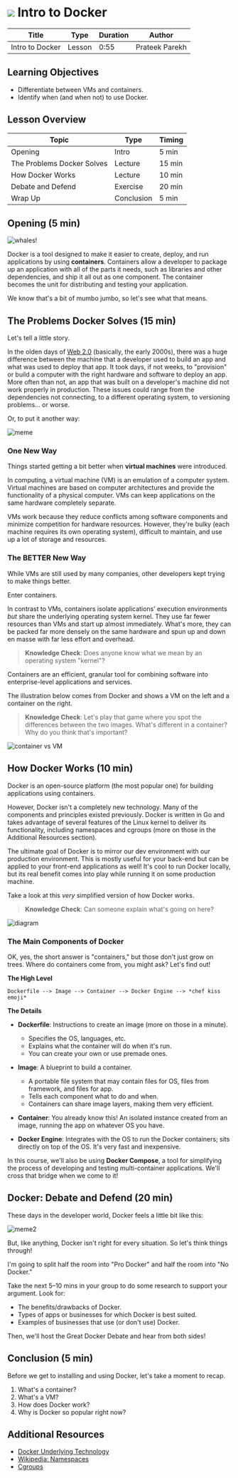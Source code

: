# ![](https://ga-dash.s3.amazonaws.com/production/assets/logo-9f88ae6c9c3871690e33280fcf557f33.png) Intro to Docker

| Title | Type | Duration | Author |
| -- | -- | -- | -- |
| Intro to Docker | Lesson | 0:55 | Prateek Parekh |

## Learning Objectives

- Differentiate between VMs and containers.
- Identify when (and when not) to use Docker.

## Lesson Overview 

| Topic | Type | Timing |
| --- | --- | -- |
| Opening       | Intro | 5 min |
| The Problems Docker Solves | Lecture | 15 min |
| How Docker Works | Lecture | 10 min |
| Debate and Defend | Exercise | 20 min |
| Wrap Up | Conclusion | 5 min |

## Opening (5 min)

![whales!](https://www.brianweet.com/assets/docker-blog-1/docker-logo.png)

Docker is a tool designed to make it easier to create, deploy, and run applications by using **containers**. Containers allow a developer to package up an application with all of the parts it needs, such as libraries and other dependencies, and ship it all out as one component. The container becomes the unit for distributing and testing your application.

We know that's a bit of mumbo jumbo, so let's see what that means.

## The Problems Docker Solves (15 min)

Let's tell a little story.

In the olden days of [Web 2.0](https://en.wikipedia.org/wiki/Web_2.0) (basically, the early 2000s), there was a huge difference between the machine that a developer used to build an app and what was used to deploy that app. It took days, if not weeks, to "provision" or build a computer with the right hardware and software to deploy an app. More often than not, an app that was built on a developer's machine did not work properly in production. These issues could range from the dependencies not connecting, to a different operating system, to versioning problems... or worse.

Or, to put it another way:

![meme](https://static.packt-cdn.com/products/9781787286986/graphics/B06455_07_01.jpg)

### One New Way

Things started getting a bit better when **virtual machines** were introduced.

In computing, a virtual machine (VM) is an emulation of a computer system. Virtual machines are based on computer architectures and provide the functionality of a physical computer. VMs can keep applications on the same hardware completely separate.

VMs work because they reduce conflicts among software components and minimize competition for hardware resources. However, they're bulky (each machine requires its own operating system), difficult to maintain, and use up a lot of storage and resources.

### The BETTER New Way

While VMs are still used by many companies, other developers kept trying to make things better.

Enter containers.

In contrast to VMs, containers isolate applications’ execution environments *but* share the underlying operating system kernel. They use far fewer resources than VMs and start up almost immediately. What's more, they can be packed far more densely on the same hardware and spun up and down en masse with far less effort and overhead. 

> **Knowledge Check**: Does anyone know what we mean by an operating system "kernel"?

Containers are an efficient, granular tool for combining software into enterprise-level applications and services.

The illustration below comes from Docker and shows a VM on the left and a container on the right. 

> **Knowledge Check**: Let's play that game where you spot the differences between the two images. What's different in a container? Why do you think that's important?

![container vs VM](https://images.idgesg.net/images/article/2017/06/virtualmachines-vs-containers-100727624-large.jpg)

## How Docker Works (10 min)

Docker is an open-source platform (the most popular one) for building applications using containers.

However, Docker isn't a completely new technology. Many of the components and principles existed previously. Docker is written in Go and takes advantage of several features of the Linux kernel to deliver its functionality, including namespaces and cgroups (more on those in the Additional Resources section).

The ultimate goal of Docker is to mirror our dev environment with our production environment. This is mostly useful for your back-end but can be applied to your front-end applications as well! It's cool to run Docker locally, but its real benefit comes into play while running it on some production machine.

Take a look at this *very* simplified version of how Docker works. 

> **Knowledge Check**: Can someone explain what's going on here?

![diagram](https://blog.octo.com/wp-content/uploads/2014/01/Diapositive1.png)

### The Main Components of Docker

OK, yes, the short answer is "containers," but those don't just grow on trees. Where do containers come from, you might ask? Let's find out! 

**The High Level**

`Dockerfile --> Image --> Container --> Docker Engine --> *chef kiss emoji*`

**The Details**

- **Dockerfile**: Instructions to create an image (more on those in a minute).
	- Specifies the OS, languages, etc.
	- Explains what the container will do when it's run.
	- You can create your own or use premade ones.

- **Image**: A blueprint to build a container.
	- A portable file system that may contain files for OS, files from framework, and files for app.
	- Tells each component what to do and when.
	- Containers can share image layers, making them very efficient. 

- **Container**: You already know this! An isolated instance created from an image, running the app on whatever OS you have.

- **Docker Engine**: Integrates with the OS to run the Docker containers; sits directly on top of the OS. It's very fast and inexpensive.

In this course, we'll also be using **Docker Compose**, a tool for simplifying the process of developing and testing multi-container applications. We'll cross that bridge when we come to it!

## Docker: Debate and Defend (20 min)

These days in the developer world, Docker feels a little bit like this:

![meme2](https://i.imgur.com/pgSrnRE.png)

But, like anything, Docker isn't right for every situation. So let's think things through!

I'm going to split half the room into "Pro Docker" and half the room into "No Docker." 

Take the next 5–10 mins in your group to do some research to support your argument. Look for:

- The benefits/drawbacks of Docker.
- Types of apps or businesses for which Docker is best suited.
- Examples of businesses that use (or don't use) Docker.

Then, we'll host the Great Docker Debate and hear from both sides!

<!--**Instructor Note**: Give teams time to research the pros and cons of Docker and then have each side present for a few minutes. There doesn't need to be a "winner" in the debate — the point is more to explore the pros and cons of each side, especially because Docker is SO popular and everyone is crazy about it right now.-->

## Conclusion (5 min)

Before we get to installing and using Docker, let's take a moment to recap.

<!--**Instructor Not**e: Lead discussion with the class.-->

1. What's a container?
2. What's a VM?
3. How does Docker work?
4. Why is Docker so popular right now?

## Additional Resources

- [Docker Underlying Technology](https://docs.docker.com/engine/docker-overview/#the-underlying-technology)
- [Wikipedia: Namespaces](https://en.wikipedia.org/wiki/Linux_namespaces)
- [Cgroups](https://en.wikipedia.org/wiki/Cgroups)
